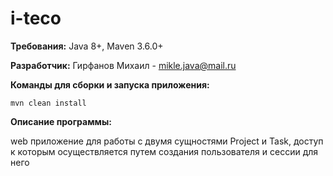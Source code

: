 # i-teco

**Требования:** Java 8+, Maven 3.6.0+

**Разработчик:** Гирфанов Михаил - mikle.java@mail.ru

**Команды для сборки и запуска приложения:**

```mvn clean install```


**Описание программы:**

web приложение для работы с двумя сущностями Project и Task, доступ к которым осуществляется путем создания пользователя и сессии для него


